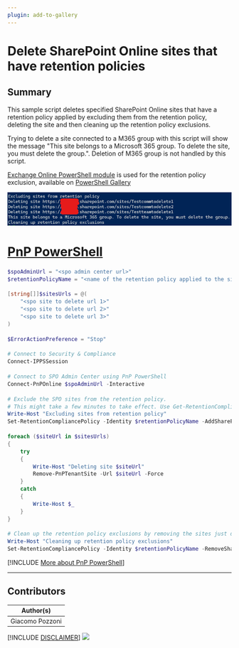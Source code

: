 ```yaml
---
plugin: add-to-gallery
---
```


# Delete SharePoint Online sites that have retention policies

## Summary

This sample script deletes specified SharePoint Online sites that have a retention policy applied by excluding them from the retention policy, deleting the site and then cleaning up the retention policy exclusions.

Trying to delete a site connected to a M365 group with this script will show the message "This site belongs to a Microsoft 365 group. To delete the site, you must delete the group.". Deletion of M365 group is not handled by this script.

[Exchange Online PowerShell module](https://learn.microsoft.com/en-us/powershell/exchange/exchange-online-powershell-v2) is used for the retention policy exclusion, available on [PowerShell Gallery](https://www.powershellgallery.com/packages/ExchangeOnlineManagement)

![Example Screenshot](assets/example.png)

# [PnP PowerShell](#tab/pnpps)

```powershell
$spoAdminUrl = "<spo admin center url>"
$retentionPolicyName = "<name of the retention policy applied to the sites>"

[string[]]$sitesUrls = @(
    "<spo site to delete url 1>"
    "<spo site to delete url 2>"
    "<spo site to delete url 3>"
)

$ErrorActionPreference = "Stop"

# Connect to Security & Compliance
Connect-IPPSSession

# Connect to SPO Admin Center using PnP PowerShell
Connect-PnPOnline $spoAdminUrl -Interactive

# Exclude the SPO sites from the retention policy.
# This might take a few minutes to take effect. Use Get-RetentionCompliancePolicy -DistributionDetail "Test 2 years" | Select-Object Distribution* to check the distribution status
Write-Host "Excluding sites from retention policy"
Set-RetentionCompliancePolicy -Identity $retentionPolicyName -AddSharePointLocationException $sitesUrls

foreach ($siteUrl in $sitesUrls)
{
    try
    {
        Write-Host "Deleting site $siteUrl"
        Remove-PnPTenantSite -Url $siteUrl -Force
    }
    catch
    {
        Write-Host $_
    }
}

# Clean up the retention policy exclusions by removing the sites just deleted
Write-Host "Cleaning up retention policy exclusions"
Set-RetentionCompliancePolicy -Identity $retentionPolicyName -RemoveSharePointLocationException $sitesUrls
```
[!INCLUDE [More about PnP PowerShell](../../docfx/includes/MORE-PNPPS.md)]
***

## Contributors

| Author(s) |
|-----------|
| Giacomo Pozzoni |


[!INCLUDE [DISCLAIMER](../../docfx/includes/DISCLAIMER.md)]
<img src="https://m365-visitor-stats.azurewebsites.net/script-samples/scripts/template-script-submission" aria-hidden="true" />